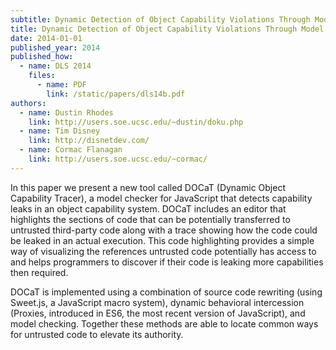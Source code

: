 ```yaml
---
subtitle: Dynamic Detection of Object Capability Violations Through Model Checking
title: Dynamic Detection of Object Capability Violations Through Model Checking
date: 2014-01-01
published_year: 2014
published_how:
  - name: DLS 2014
    files:
      - name: PDF
        link: /static/papers/dls14b.pdf
authors:
  - name: Dustin Rhodes
    link: http://users.soe.ucsc.edu/~dustin/doku.php
  - name: Tim Disney
    link: http://disnetdev.com/
  - name: Cormac Flanagan
    link: http://users.soe.ucsc.edu/~cormac/
---
```


In this paper we present a new tool called DOCaT (Dynamic Object
Capability Tracer), a model checker for JavaScript that detects
capability leaks in an object capability system. DOCaT includes an
editor that highlights the sections of code that can be potentially
transferred to untrusted third-party code along with a trace showing
how the code could be leaked in an actual execution. This code
highlighting provides a simple way of visualizing the references
untrusted code potentially has access to and helps programmers to
discover if their code is leaking more capabilities then required.

DOCaT is implemented using a combination of source code
rewriting (using Sweet.js, a JavaScript macro system), dynamic behavioral
intercession (Proxies, introduced in ES6, the most recent
version of JavaScript), and model checking. Together these methods
are able to locate common ways for untrusted code to elevate
its authority.

